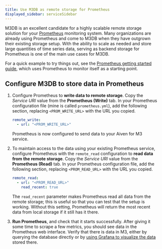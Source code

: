 ```yaml
---
title: Use M3DB as remote storage for Prometheus
displayed_sidebar: serviceSidebar
---
```


M3DB is an excellent candidate for a highly scalable remote storage solution for your [Prometheus](https://prometheus.io/) monitoring system.
Many organizations are already using Prometheus and come to M3DB
when they have outgrown their existing storage setup. With the ability
to scale as needed and store large quantities of time series data,
serving as backend storage for Prometheus is one of the main use cases
for M3DB.

For a quick example to try things out, see the [Prometheus getting started guide](https://prometheus.io/docs/prometheus/latest/getting_started/), which uses Prometheus to monitor itself as a starting point.

## Configure M3DB to store data in Prometheus

1.  Configure Prometheus to **write data to remote storage**. Copy the
    *Service URI* value from the **Prometheus (Write)** tab. In your
    Prometheus configuration file (mine is called `prometheus.yml`), add
    the following section, replacing `<PROM_WRITE_URL>` with the URL you
    copied.

    ```yaml
    remote_write:
      - url: "<PROM_WRITE_URL>"
    ```

    Prometheus is now configured to send data to your Aiven for M3 service.

2.  To maintain access to the data using your existing Prometheus
    service, configure Prometheus with the `remote_read` configuration
    to **read data from the remote storage**. Copy the *Service URI*
    value from the **Prometheus (Read)** tab. In your Prometheus
    configuration file, add the following section, replacing
    `<PROM_READ_URL>` with the URL you copied.

    ```yaml
    remote_read:
      - url: "<PROM_READ_URL>"
        read_recent: true
    ```

    The `read_recent` parameter makes Prometheus read all data from the
    remote storage; this is useful so that you can test that the setup is
    working. Without this setting, Prometheus will return the most recent
    data from local storage if it still has it there.

3.  **Run Prometheus**, and check that it starts successfully. After
    giving it some time to scrape a few metrics, you should see data in
    the Prometheus web interface. Verify that there is data in M3,
    either by querying the database directly or by
    [using Grafana to visualize the data](grafana) stored there.
